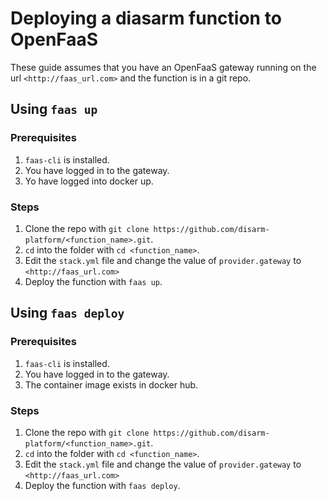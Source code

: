 # Deploying a diasarm function to OpenFaaS
These guide assumes that you have an OpenFaaS gateway running on the url `<http://faas_url.com>` and the function is in a git repo.
## Using `faas up`
### Prerequisites
1. `faas-cli` is installed.
2. You have logged in to the gateway.
3. Yo have logged into docker up.

### Steps
1. Clone the repo with `git clone https://github.com/disarm-platform/<function_name>.git`.
2. `cd` into the folder with `cd <function_name>`.
3. Edit the `stack.yml` file and change the value of `provider.gateway` to `<http://faas_url.com>`
4. Deploy the function with `faas up`.

## Using `faas deploy`
### Prerequisites
1. `faas-cli` is installed.
2. You have logged in to the gateway.
3. The container image exists in docker hub.

### Steps
1. Clone the repo with `git clone https://github.com/disarm-platform/<function_name>.git`.
2. `cd` into the folder with `cd <function_name>`.
3. Edit the `stack.yml` file and change the value of `provider.gateway` to `<http://faas_url.com>`
4. Deploy the function with `faas deploy`.
